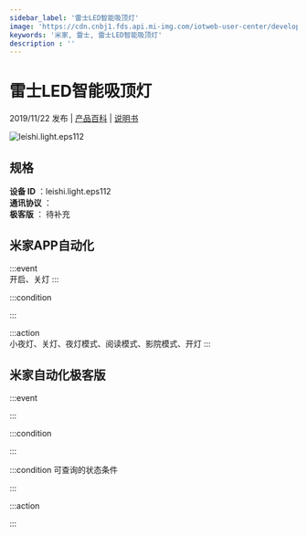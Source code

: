 ```yaml
---
sidebar_label: '雷士LED智能吸顶灯'
image: 'https://cdn.cnbj1.fds.api.mi-img.com/iotweb-user-center/developer_1679047655122sfOMCVOb.png?GalaxyAccessKeyId=AKVGLQWBOVIRQ3XLEW&Expires=9223372036854775807&Signature=Hr2TKmbEC+D0dxNoSBTMAVfbKBM='
keywords: '米家, 雷士, 雷士LED智能吸顶灯'
description : ''
---
```

# 雷士LED智能吸顶灯

2019/11/22 发布 | [产品百科](https://home.mi.com/webapp/content/baike/product/index.html?model=leishi.light.eps112/) | [说明书](https://home.mi.com/views/introduction.html?model=leishi.light.eps112&region=cn)

![leishi.light.eps112](https://cdn.cnbj1.fds.api.mi-img.com/iotweb-user-center/developer_1679047655122sfOMCVOb.png?GalaxyAccessKeyId=AKVGLQWBOVIRQ3XLEW&Expires=9223372036854775807&Signature=Hr2TKmbEC+D0dxNoSBTMAVfbKBM=)

## 规格  
> 
**设备 ID** ：leishi.light.eps112  
**通讯协议** ：  
**极客版**  ： 待补充 


## 米家APP自动化  

:::event  
开启、关灯
:::

:::condition  

:::

:::action   
小夜灯、关灯、夜灯模式、阅读模式、影院模式、开灯
:::

## 米家自动化极客版  

:::event  

:::

:::condition  

:::

:::condition 可查询的状态条件  

:::

:::action  

:::

        
